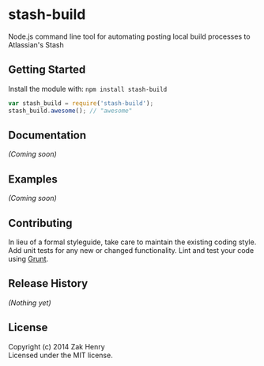 # stash-build

Node.js command line tool for automating posting local build processes to Atlassian's Stash

## Getting Started
Install the module with: `npm install stash-build`

```javascript
var stash_build = require('stash-build');
stash_build.awesome(); // "awesome"
```

## Documentation
_(Coming soon)_

## Examples
_(Coming soon)_

## Contributing
In lieu of a formal styleguide, take care to maintain the existing coding style. Add unit tests for any new or changed functionality. Lint and test your code using [Grunt](http://gruntjs.com/).

## Release History
_(Nothing yet)_

## License
Copyright (c) 2014 Zak Henry  
Licensed under the MIT license.
